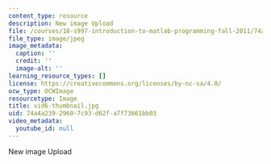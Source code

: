 ```yaml
---
content_type: resource
description: New image Upload
file: /courses/18-s997-introduction-to-matlab-programming-fall-2011/74a4a23929607c93d62fa7f73661bb03_vid6-thumbnail.jpg
file_type: image/jpeg
image_metadata:
  caption: ''
  credit: ''
  image-alt: ''
learning_resource_types: []
license: https://creativecommons.org/licenses/by-nc-sa/4.0/
ocw_type: OCWImage
resourcetype: Image
title: vid6-thumbnail.jpg
uid: 74a4a239-2960-7c93-d62f-a7f73661bb03
video_metadata:
  youtube_id: null
---
```

New image Upload